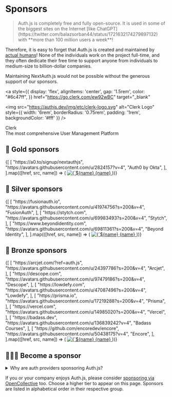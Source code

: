 # Sponsors

<blockquote>
  Auth.js is completely free and fully open-source. It is used in some of the biggest sites on the Internet [like ChatGPT](https://twitter.com/balazsorban44/status/1721632174279897132) with **more than 100 million users a week**!
</blockquote>

Therefore, it is easy to forget that Auth.js is created and maintained by [actual humans](/contributors#core-team)! None of the individuals work on the project full-time, and they often dedicate their free time to support anyone from individuals to medium-size to billion-dollar companies.

Maintaining NextAuth.js would not be possible without the generous support of our sponsors.

<a
  style={{
    display: 'flex',
    alignItems: 'center',
    gap: '1.5rem',
    color: "#6c47ff",
  }}
  href="https://go.clerk.com/ew92wBC"
  target="_blank"
>
  <img
    src="https://authjs.dev/img/etc/clerk-logo.svg"
    alt="Clerk Logo"
    style={{
      width: '6rem',
      borderRadius: '0.75rem',
      padding: '1rem',
      backgroundColor: '#fff'
    }}
  />
  <div
    style={{
      fontSize: '1.25rem',
      lineHeight: '1.375',
      fontWeight: '600',
      color: '#0284c7',
    }}
  >
    Clerk <br />
    <span
      style={{
        fontSize: '1.25rem',
        lineHeight: '1.75rem',
        fontWeight: '500',
      }}
    >
      The most comprehensive User Management Platform
    </span>
  </div>
</a>

## 🥇 Gold sponsors

<div
  style={{
    display: 'flex',
    flexWrap: 'wrap',
    gap: '0.5rem'
  }}
>
  {[
    [
      "https://a0.to/signup/nextauthjs",
      "https://avatars.githubusercontent.com/u/2824157?v=4",
      "Auth0 by Okta",
    ],
  ].map(([href, src, name]) => (
    <a
      key={name}
      href={href}
      target="_blank"
      style={{
        display: 'flex',
        flexDirection: 'column',
        alignItems: 'center',
        gap: '0.75rem',
        textAlign: 'center',
        fontWeight: '600',
        color: '#0284c7',
        marginTop: '2rem'
      }}
    >
      <img
        style={{
          width: '5rem',
          borderRadius: '0.375rem',
          padding: '0.5rem',
          backgroundColor: '#fff'
        }}
        src={src}
        alt={`${name} Logo`}
      />
      {name}
    </a>
  ))}
</div>

## 🥈 Silver sponsors

<div
  style={{
    display: 'flex',
    flexWrap: 'wrap',
    paddingTop: '2rem',
    gap: '3rem'
  }}
>
  {[
    [
      "https://fusionauth.io",
      "https://avatars.githubusercontent.com/u/41974756?s=200&v=4",
      "FusionAuth",
    ],
    [
      "https://stytch.com",
      "https://avatars.githubusercontent.com/u/69983493?s=200&v=4",
      "Stytch",
    ],
    [
      "https://www.beyondidentity.com",
      "https://avatars.githubusercontent.com/u/69811361?s=200&v=4",
      "Beyond Identity",
    ],
  ].map(([href, src, name]) => (
    <a
      key={name}
      href={href}
      target="_blank"
      style={{
        display: 'flex',
        flexDirection: 'column',
        alignItems: 'center',
        gap: '0.75rem',
        textAlign: 'center',
        fontWeight: '600',
        color: '#0284c7',
        marginTop: '2rem'
      }}
    >
      <img
        style={{
          width: '5rem',
          borderRadius: '0.375rem',
          padding: '0.5rem',
          backgroundColor: '#fff'
        }}
        src={src}
        alt={`${name} Logo`}
      />
      {name}
    </a>
  ))}
</div>

## 🥉 Bronze sponsors

<div
  style={{
    display: 'flex',
    flexWrap: 'wrap',
    paddingTop: '2rem',
    gap: '3rem'
  }}
>
  {[
    [
      "https://arcjet.com/?ref=auth.js",
      "https://avatars.githubusercontent.com/u/24397786?s=200&v=4",
      "Arcjet",
    ],
    [
      "https://descope.com",
      "https://avatars.githubusercontent.com/u/97479186?s=200&v=4",
      "Descope",
    ],
    [
      "https://lowdefy.com",
      "https://avatars.githubusercontent.com/u/47087496?s=200&v=4",
      "Lowdefy",
    ],
    [
      "https://prisma.io",
      "https://avatars.githubusercontent.com/u/17219288?s=200&v=4",
      "Prisma",
    ],
    [
      "https://vercel.com",
      "https://avatars.githubusercontent.com/u/14985020?s=200&v=4",
      "Vercel",
    ],
    [
      "https://badass.dev",
      "https://avatars.githubusercontent.com/u/136839242?v=4",
      "Badass Courses",
    ],
    [
      "https://github.com/encoredev/encore",
      "https://avatars.githubusercontent.com/u/50438175?v=4",
      "Encore",
    ],
  ].map(([href, src, name]) => (
    <a
      key={name}
      href={href}
      target="_blank"
      style={{
        display: 'flex',
        flexDirection: 'column',
        alignItems: 'center',
        gap: '0.75rem',
        textAlign: 'center',
        fontWeight: '600',
        color: '#0284c7',
        marginTop: '2rem'
      }}
    >
      <img
        style={{
          width: '5rem',
          borderRadius: '0.375rem',
          padding: '0.5rem',
          backgroundColor: '#fff'
        }}
        src={src}
        alt={`${name} Logo`}
      />
      {name}
    </a>
  ))}
</div>

## 🙇🏽‍♂️ Become a sponsor

<div style={{ marginTop: '2rem' }}>
<details>
  <summary>
    Why are auth providers sponsoring Auth.js?
  </summary>

Auth.js is a set of libraries that make it easy to add authentication to any application with any framework. There are companies who provide authentication as a service with high availability/first-class support and more. Auth.js libraries make it easy to integrate with them. Some of the following companies very generously sponsor Auth.js to help support the project and the community. We welcome their support and are grateful for it. If you feel that Auth.js is not able to meet your needs, we encourage you to check them out.

</details>
</div>

If you or your company enjoys Auth.js, please consider [sponsoring via OpenCollective](https://opencollective.com/nextauth) too. Choose a higher tier to appear on this page. Sponsors are listed in alphabetical order in their respective group.
